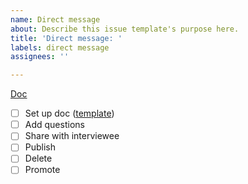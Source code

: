 ```yaml
---
name: Direct message
about: Describe this issue template's purpose here.
title: 'Direct message: '
labels: direct message
assignees: ''

---
```


[Doc]()

- [ ] Set up doc ([template](https://docs.google.com/document/d/1GdhZmFvKs7QUWCZ9bt55_Qoe_RGAHN4_FxLOGhxDgDs/edit?usp=sharing))
- [ ] Add questions
- [ ] Share with interviewee
- [ ] Publish
- [ ] Delete
- [ ] Promote
